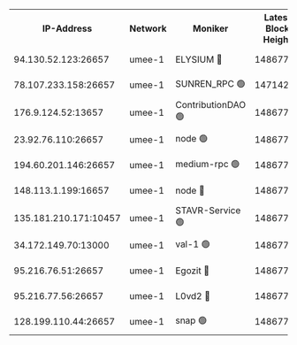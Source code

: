 


<table><tr><th>IP-Address</th><th>Network</th><th>Moniker</th><th>Latest Block Height</th><th>Earliest Block Height</th><th>Catching Up</th><th>Tx Index</th><th>Voting Power</th><th>Scan Time</th></tr><tr><td>94.130.52.123:26657</td><td>umee-1</td><td>ELYSIUM 🔴</td><td>14867780</td><td>3216011</td><td>False</td><td>off</td><td>27028288</td><td>2024-11-23T07:12:47.987637110UTC</td></tr><tr><td>78.107.233.158:26657</td><td>umee-1</td><td>SUNREN_RPC 🟢</td><td>14714211</td><td>13338194</td><td>False</td><td>on</td><td>0</td><td>2024-11-23T07:11:18.803587046UTC</td></tr><tr><td>176.9.124.52:13657</td><td>umee-1</td><td>ContributionDAO 🟢</td><td>14867763</td><td>13924595</td><td>False</td><td>on</td><td>0</td><td>2024-11-23T07:11:09.866576749UTC</td></tr><tr><td>23.92.76.110:26657</td><td>umee-1</td><td>node 🟢</td><td>14867795</td><td>14446001</td><td>False</td><td>on</td><td>0</td><td>2024-11-23T07:14:12.323228294UTC</td></tr><tr><td>194.60.201.146:26657</td><td>umee-1</td><td>medium-rpc 🟢</td><td>14867748</td><td>14648126</td><td>False</td><td>on</td><td>0</td><td>2024-11-23T07:09:50.392496136UTC</td></tr><tr><td>148.113.1.199:16657</td><td>umee-1</td><td>node 🔴</td><td>14867745</td><td>14696187</td><td>False</td><td>off</td><td>1636217</td><td>2024-11-23T07:09:39.188680654UTC</td></tr><tr><td>135.181.210.171:10457</td><td>umee-1</td><td>STAVR-Service 🟢</td><td>14867773</td><td>14714379</td><td>False</td><td>on</td><td>0</td><td>2024-11-23T07:13:01.253822569UTC</td></tr><tr><td>34.172.149.70:13000</td><td>umee-1</td><td>val-1 🟢</td><td>14867758</td><td>14743001</td><td>False</td><td>off</td><td>0</td><td>2024-11-23T07:10:48.255173466UTC</td></tr><tr><td>95.216.76.51:26657</td><td>umee-1</td><td>Egozit 🔴</td><td>14867780</td><td>14767780</td><td>False</td><td>off</td><td>38570024</td><td>2024-11-23T07:12:47.694112368UTC</td></tr><tr><td>95.216.77.56:26657</td><td>umee-1</td><td>L0vd2 🔴</td><td>14867789</td><td>14767789</td><td>False</td><td>off</td><td>38347474</td><td>2024-11-23T07:13:33.603556149UTC</td></tr><tr><td>128.199.110.44:26657</td><td>umee-1</td><td>snap 🟢</td><td>14867787</td><td>14866956</td><td>False</td><td>off</td><td>0</td><td>2024-11-23T07:13:21.724828871UTC</td></tr></table>